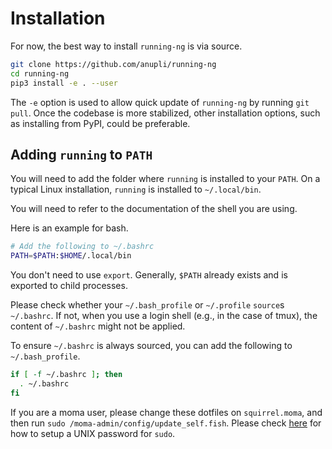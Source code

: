 # Installation
For now, the best way to install `running-ng` is via source.
```bash
git clone https://github.com/anupli/running-ng
cd running-ng
pip3 install -e . --user
```

The `-e` option is used to allow quick update of `running-ng` by running `git pull`.
Once the codebase is more stabilized, other installation options, such as installing from PyPI, could be preferable.

## Adding `running` to `PATH`
You will need to add the folder where `running` is installed to your `PATH`.
On a typical Linux installation, `running` is installed to `~/.local/bin`.

You will need to refer to the documentation of the shell you are using.

Here is an example for bash.
```bash
# Add the following to ~/.bashrc
PATH=$PATH:$HOME/.local/bin
```
You don't need to use `export`.
Generally, `$PATH` already exists and is exported to child processes.

Please check whether your `~/.bash_profile` or `~/.profile` `source`s `~/.bashrc`.
If not, when you use a login shell (e.g., in the case of tmux), the content of `~/.bashrc` might not be applied.

To ensure `~/.bashrc` is always sourced, you can add the following to `~/.bash_profile`.
```bash
if [ -f ~/.bashrc ]; then
  . ~/.bashrc
fi
```

If you are a moma user, please change these dotfiles on `squirrel.moma`, and then run `sudo /moma-admin/config/update_self.fish`.
Please check [here](https://squirrel.anu.edu.au/#customization) for how to setup a UNIX password for `sudo`.
